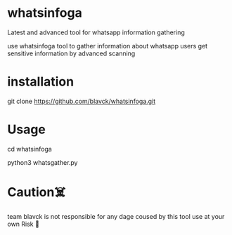 # whatsinfoga
Latest and advanced tool for whatsapp information gathering

use whatsinfoga tool to gather information about whatsapp users 
get sensitive information by advanced scanning

# installation
git clone https://github.com/blavck/whatsinfoga.git

# Usage
cd whatsinfoga

python3 whatsgather.py

# Caution☠️
team blavck is not responsible for any dage coused by this tool 
use at your own Risk 🙂
